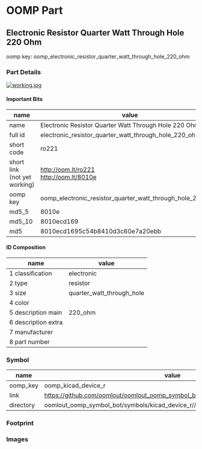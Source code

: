 # OOMP Part  
## Electronic Resistor Quarter Watt Through Hole 220 Ohm  
  
oomp key: oomp_electronic_resistor_quarter_watt_through_hole_220_ohm  
  
### Part Details  
  
[![working.jpg](working_600.jpg)](working.jpg)  
  
#### Important Bits  
| name | value | 
| --- | --- | 
| name | Electronic Resistor Quarter Watt Through Hole 220 Ohm | 
| full id | electronic_resistor_quarter_watt_through_hole_220_ohm | 
| short code | ro221 | 
| short link<br>(not yet working) | http://oom.lt/ro221<br>http://oom.lt/8010e | 
| oomp key | oomp_electronic_resistor_quarter_watt_through_hole_220_ohm | 
| md5_5 | 8010e | 
| md5_10 | 8010ecd169 | 
| md5 | 8010ecd1695c54b8410d3c60e7a20ebb | 
#### ID Composition  
| name | value | 
| --- | --- | 
| 1 classification | electronic | 
| 2 type | resistor | 
| 3 size | quarter_watt_through_hole | 
| 4 color |  | 
| 5 description main | 220_ohm | 
| 6 description extra |  | 
| 7 manufacturer |  | 
| 8 part number |  | 
### Symbol  
| name | value | 
| --- | --- | 
| oomp_key | oomp_kicad_device_r | 
| link | https://github.com/oomlout/oomlout_oomp_symbol_bot/tree/main/symbols/kicad_device_r | 
| directory | oomlout_oomp_symbol_bot/symbols/kicad_device_r//working/working.kicad_sym | 
### Footprint  
### Images  
